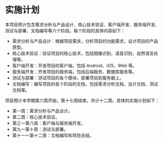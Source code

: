 # 实施计划

本项目预计包含需求分析与产品设计、核心技术验证、客户端开发、服务端开发、测试与部署、文档编写等六个阶段。每个阶段的具体内容如下：

- 需求分析与产品设计：根据项目需求，分析项目的功能需求，设计项目的产品原型。
- 核心技术验证：验证项目的核心技术，包括图像识别、语音识别、自然语言处理等。
- 客户端开发：开发项目的客户端，包括 Android、iOS、Web 等。
- 服务端开发：开发项目的服务端，包括后端服务、数据库服务等。
- 测试与部署：测试项目的各个模块，部署项目到服务器上。
- 文档编写：编写项目的各个阶段的文档，包括需求分析文档、设计文档、测试文档等。

项目预计本学期第六周开始，第十七周结束，共计十二周。具体的实施计划如下：

- 第一周：需求分析与产品设计。
- 第二周：核心技术验证。
- 第三～第八周：客户端与服务端开发。
- 第九～第十周：测试与部署。
- 第十一～第十二周：文档编写和项目总结。
